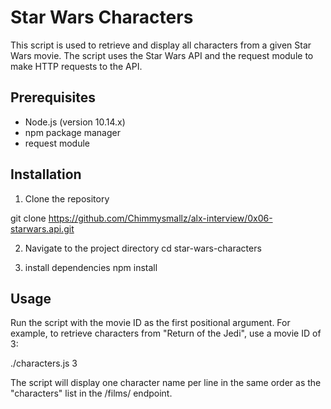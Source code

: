 # Star Wars Characters
This script is used to retrieve and display all characters from a given Star Wars movie. The script uses the Star Wars API and the request module to make HTTP requests to the API.

## Prerequisites
* Node.js (version 10.14.x)
* npm package manager
* request module

## Installation
1. Clone the repository

git clone https://github.com/Chimmysmallz/alx-interview/0x06-starwars.api.git

2. Navigate to the project directory
cd star-wars-characters

3. install dependencies
npm install

## Usage
Run the script with the movie ID as the first positional argument. For example, to retrieve characters from "Return of the Jedi", use a movie ID of 3:

./characters.js 3

The script will display one character name per line in the same order as the "characters" list in the /films/ endpoint.

